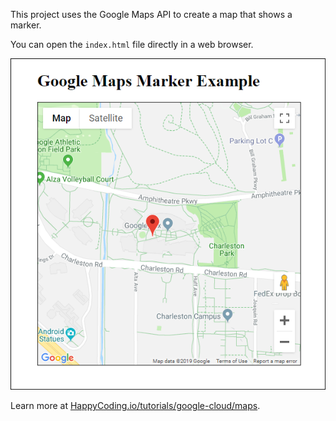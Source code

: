 This project uses the Google Maps API to create a map that shows a marker.

You can open the `index.html` file directly in a web browser.

![Google Maps screenshot](screenshot.png)

Learn more at [HappyCoding.io/tutorials/google-cloud/maps](https://happycoding.io/tutorials/google-cloud/maps).
